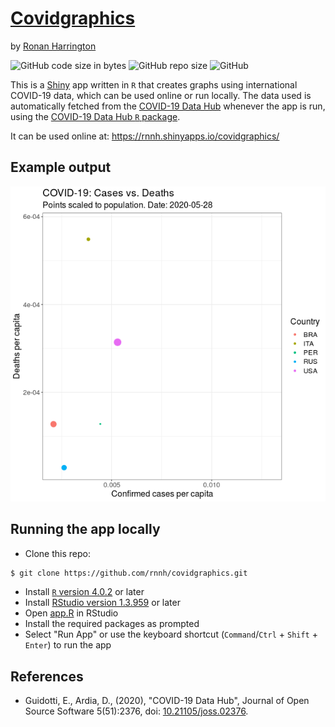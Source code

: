 # [Covidgraphics](https://github.com/rnnh/covidgraphics)
by [Ronan Harrington](https://github.com/rnnh/)

![GitHub code size in bytes](https://img.shields.io/github/languages/code-size/rnnh/covidgraphics)
![GitHub repo size](https://img.shields.io/github/repo-size/rnnh/covidgraphics)
![GitHub](https://img.shields.io/github/license/rnnh/covidgraphics)

This is a [Shiny](https://shiny.rstudio.com/) app written in `R` that creates graphs using international COVID-19 data, which can be used online or run locally.
The data used is automatically fetched from the [COVID-19 Data Hub](https://covid19datahub.io/) whenever the app is run, using the [COVID-19 Data Hub `R` package](https://cran.r-project.org/web/packages/COVID19/).

It can be used online at: <https://rnnh.shinyapps.io/covidgraphics/>

## Example output

![An animated GIF generated using covidgraphics](assets/covidgraphics_example.gif)

## Running the app locally

- Clone this repo:
```bash
$ git clone https://github.com/rnnh/covidgraphics.git
```
- Install [`R` version 4.0.2](https://www.r-project.org/) or later
- Install [RStudio version 1.3.959](https://rstudio.com/) or later
- Open [app.R](app.R) in RStudio
- Install the required packages as prompted
- Select "Run App" or use the keyboard shortcut (`Command`/`Ctrl` + `Shift` + `Enter`) to run the app

## References

- Guidotti, E., Ardia, D., (2020), "COVID-19 Data Hub", Journal of Open Source Software 5(51):2376, doi: [10.21105/joss.02376](https://doi.org/10.21105/joss.02376).
